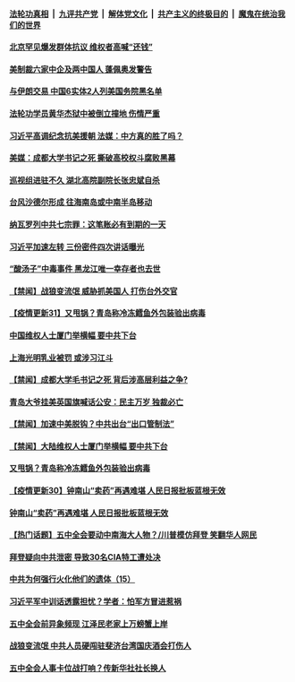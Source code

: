 

####  [法轮功真相](../../../../basic/blob/master/README.md?t=10201731) &nbsp;|&nbsp; [九评共产党](../../../../9ping.md/blob/master/README.md?t=10201731) &nbsp;|&nbsp; [解体党文化](../../../../jtdwh.md/blob/master/README.md?t=10201731)  &nbsp;|&nbsp; [共产主义的终极目的](../../../../gczydzjmd.md/blob/master/README.md?t=10201731) &nbsp;|&nbsp; [魔鬼在统治我们的世界](../../../../mgztzwmdsj.md/blob/master/README.md?t=10201731) 

#### [北京罕见爆发群体抗议 维权者高喊“还钱”](../pages/prog204/a102967249.md?t=10201731) 

#### [美制裁六家中企及两中国人 蓬佩奥发警告](../pages/prog204/a102967211.md?t=10201731) 

#### [与伊朗交易 中国6实体2人列美国务院黑名单](../pages/prog204/a102967201.md?t=10201731) 

#### [法轮功学员黄华杰狱中被倒立撞地 伤情严重](../pages/prog204/a102967198.md?t=10201731) 

#### [习近平高调纪念抗美援朝 法媒：中方真的胜了吗？](../pages/prog204/a102967121.md?t=10201731) 

#### [美媒：成都大学书记之死 撕破高校权斗腐败黑幕](../pages/prog204/a102967077.md?t=10201731) 

#### [巡视组进驻不久 湖北高院副院长张忠斌自杀](../pages/prog204/a102967051.md?t=10201731) 

#### [台风沙德尔形成 往海南岛或中南半岛移动](../pages/prog204/a102967044.md?t=10201731) 

#### [纳瓦罗列中共七宗罪：这笔账必有到期的一天](../pages/prog204/a102967038.md?t=10201731) 

#### [习近平加速左转 三份密件四次讲话曝光](../pages/prog204/a102967010.md?t=10201731) 

#### [“酸汤子”中毒事件 黑龙江唯一幸存者也去世](../pages/prog204/a102966993.md?t=10201731) 

#### [【禁闻】战狼变流氓 威胁抓美国人 打伤台外交官](../pages/prog204/a102966861.md?t=10201731) 

#### [【疫情更新31】又甩锅？青岛称冷冻鳕鱼外包装验出病毒](../pages/prog204/a102966143.md?t=10201731) 


#### [中国维权人士厦门举横幅 要中共下台](../pages/prog204/a102966821.md?t=10201731) 

#### [上海光明乳业被罚 或涉习江斗](../pages/prog204/a102966487.md?t=10201731) 

#### [【禁闻】成都大学毛书记之死 背后涉高层利益之争?](../pages/prog204/a102966934.md?t=10201731) 

#### [青岛大爷挂美英国旗喊话公安：民主万岁 独裁必亡](../pages/prog204/a102966798.md?t=10201731) 

#### [【禁闻】加速中美脱钩？中共出台“出口管制法”](../pages/prog204/a102966849.md?t=10201731) 

#### [【禁闻】大陆维权人士厦门举横幅 要中共下台](../pages/prog204/a102966835.md?t=10201731) 

#### [又甩锅？青岛称冷冻鳕鱼外包装验出病毒](../pages/prog204/a102966481.md?t=10201731) 

#### [【疫情更新30】钟南山“卖药”再遇难堪 人民日报批板蓝根无效](../pages/prog204/a102956083.md?t=10201731) 

#### [钟南山“卖药”再遇难堪 人民日报批板蓝根无效](../pages/prog204/a102966386.md?t=10201731) 

#### [【热门话题】五中全会要动中南海大人物？/川普模仿拜登 笑翻华人网民](../pages/prog204/a102966385.md?t=10201731) 

#### [拜登疑向中共泄密 导致30名CIA特工遭处决](../pages/prog204/a102966388.md?t=10201731) 

#### [中共为何强行火化他们的遗体（15）](../pages/prog204/a102966369.md?t=10201731) 

#### [习近平军中训话透露担忧？学者：怕军方冒进惹祸](../pages/prog204/a102966333.md?t=10201731) 

#### [五中全会前异象频现 江泽民老家上万螃蟹上岸](../pages/prog204/a102966306.md?t=10201731) 

#### [战狼变流氓 中共人员硬闯驻斐济台湾国庆酒会打伤人](../pages/prog204/a102966182.md?t=10201731) 

#### [五中全会人事卡位战打响？传新华社社长换人](../pages/prog204/a102966293.md?t=10201731) 


